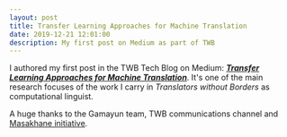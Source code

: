 ```yaml
---
layout: post
title: Transfer Learning Approaches for Machine Translation
date: 2019-12-21 12:01:00
description: My first post on Medium as part of TWB
---
```


I authored my first post in the TWB Tech Blog on Medium: [**_Transfer Learning Approaches for Machine Translation_**](https://medium.com/twb-tech-blog/transfer-learning-approaches-for-machine-translation-5f4e71a33cd9). It's one of the main research focuses of the work I carry in _Translators without Borders_ as computational linguist.

A huge thanks to the Gamayun team, TWB communications channel and [Masakhane initiative](https://www.masakhane.io/).  